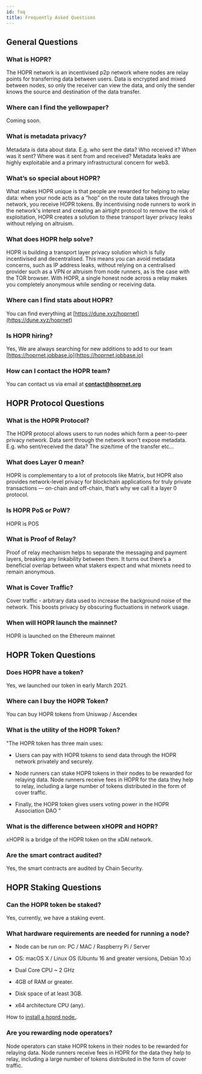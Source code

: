 ```yaml
---
id: faq
title: Frequently Asked Questions
---
```


## General Questions

### What is HOPR?

The HOPR network is an incentivised p2p network where nodes are relay points for transferring data between users. Data is encrypted and mixed between nodes, so only the receiver can view the data, and only the sender knows the source and destination of the data transfer.

### Where can I find the yellowpaper?

Coming soon.

### What is metadata privacy?

Metadata is data about data. E.g. who sent the data? Who received it? When was it sent? Where was it sent from and received? Metadata leaks are highly exploitable and a primary infrastructural concern for web3. 

### What’s so special about HOPR?

What makes HOPR unique is that people are rewarded for helping to relay data: when your node acts as a “hop” on the route data takes through the network, you receive HOPR tokens. By incentivising node runners to work in the network's interest and creating an airtight protocol to remove the risk of exploitation, HOPR creates a solution to these transport layer privacy leaks without relying on altruism.

### What does HOPR help solve?

HOPR is building a transport layer privacy solution which is fully incentivised and decentralised. This means you can avoid metadata concerns, such as IP address leaks, without relying on a centralised provider such as a VPN or altruism from node runners, as is the case with the TOR browser. With HOPR, a single honest node across a relay makes you completely anonymous while sending or receiving data.

### Where can I find stats about HOPR?

You can find everything at [https://dune.xyz/hoprnet](https://dune.xyz/hoprnet)

### Is HOPR hiring?

Yes, We are always searching for new additions to add to our team [https://hoprnet.jobbase.io](https://hoprnet.jobbase.io)

### How can I contact the HOPR team?

You can contact us via email at <b>contact@hoprnet.org</b>

## HOPR Protocol Questions

### What is the HOPR Protocol?

The HOPR protocol allows users to run nodes which form a peer-to-peer privacy network. Data sent through the network won't expose metadata. E.g. who sent/received the data? The size/time of the transfer etc...

### What does Layer 0 mean?

HOPR is complementary to a lot of protocols like Matrix, but HOPR also provides network-level privacy for blockchain applications for truly private transactions — on-chain and off-chain, that’s why we call it a layer 0 protocol.

### Is HOPR PoS or PoW?

HOPR is POS

### What is Proof of Relay?

Proof of relay mechanism helps to separate the messaging and payment layers, breaking any linkability between them. It turns out there’s a beneficial overlap between what stakers expect and what mixnets need to remain anonymous.

### What is Cover Traffic?

Cover traffic - arbitrary data used to increase the background noise of the network. This boosts privacy by obscuring fluctuations in network usage.

### When will HOPR launch the mainnet?

HOPR is launched on the Ethereum mainnet

## HOPR Token Questions

### Does HOPR have a token?

Yes, we launched our token in early March 2021.

### Where can I buy the HOPR Token?

You can buy HOPR tokens from Uniswap / Ascendex

### What is the utility of the HOPR Token?

"The HOPR token has three main uses:

- Users can pay with HOPR tokens to send data through the HOPR network privately and securely.

- Node runners can stake HOPR tokens in their nodes to be rewarded for relaying data. Node runners receive fees in HOPR for the data they help to relay, including a large number of tokens distributed in the form of cover traffic.

- Finally, the HOPR token gives users voting power in the HOPR Association DAO
  "

### What is the difference between xHOPR and HOPR?

xHOPR is a bridge of the HOPR token on the xDAI network.

### Are the smart contract audited?

Yes, the smart contracts are audited by Chain Security.

## HOPR Staking Questions

### Can the HOPR token be staked?

Yes, currently, we have a staking event.

### What hardware requirements are needed for running a node?

- Node can be run on: PC / MAC / Raspberry Pi / Server

- OS: macOS X / Linux OS (Ubuntu 16 and greater versions, Debian 10.x)

- Dual Core CPU ~ 2 GHz

- 4GB of RAM or greater.

- Disk space of at least 3GB.

- x64 architecture CPU (any).

How to [install a hoprd node.](node/start-here).

### Are you rewarding node operators?

Node operators can stake HOPR tokens in their nodes to be rewarded for relaying data. Node runners receive fees in HOPR for the data they help to relay, including a large number of tokens distributed in the form of cover traffic.
